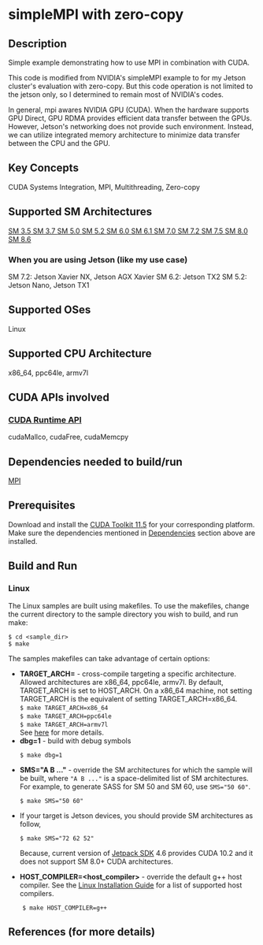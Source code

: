 # simpleMPI with zero-copy

## Description

Simple example demonstrating how to use MPI in combination with CUDA.

This code is modified from NVIDIA's simpleMPI example to for my Jetson cluster's evaluation with zero-copy.
But this code operation is not limited to the jetson only, so I determined to remain most of NVIDIA's codes.

In general, mpi awares NVIDIA GPU (CUDA). When the hardware supports GPU Direct, GPU RDMA provides efficient data transfer between the GPUs. However, Jetson's networking does not provide such environment. Instead, we can utilize integrated memory architecture to minimize data transfer between the CPU and the GPU.

## Key Concepts

CUDA Systems Integration, MPI, Multithreading, Zero-copy

## Supported SM Architectures

[SM 3.5 ](https://developer.nvidia.com/cuda-gpus)  [SM 3.7 ](https://developer.nvidia.com/cuda-gpus)  [SM 5.0 ](https://developer.nvidia.com/cuda-gpus)  [SM 5.2 ](https://developer.nvidia.com/cuda-gpus)  [SM 6.0 ](https://developer.nvidia.com/cuda-gpus)  [SM 6.1 ](https://developer.nvidia.com/cuda-gpus)  [SM 7.0 ](https://developer.nvidia.com/cuda-gpus)  [SM 7.2 ](https://developer.nvidia.com/cuda-gpus)  [SM 7.5 ](https://developer.nvidia.com/cuda-gpus)  [SM 8.0 ](https://developer.nvidia.com/cuda-gpus)  [SM 8.6 ](https://developer.nvidia.com/cuda-gpus)

### When you are using Jetson (like my use case)

SM 7.2: Jetson Xavier NX, Jetson AGX Xavier
SM 6.2: Jetson TX2
SM 5.2: Jetson Nano, Jetson TX1

## Supported OSes

Linux 

## Supported CPU Architecture

x86_64, ppc64le, armv7l

## CUDA APIs involved

### [CUDA Runtime API](http://docs.nvidia.com/cuda/cuda-runtime-api/index.html)
cudaMallco, cudaFree, cudaMemcpy

## Dependencies needed to build/run
[MPI](../../README.md#mpi)

## Prerequisites

Download and install the [CUDA Toolkit 11.5](https://developer.nvidia.com/cuda-downloads) for your corresponding platform.
Make sure the dependencies mentioned in [Dependencies]() section above are installed.

## Build and Run

### Linux
The Linux samples are built using makefiles. To use the makefiles, change the current directory to the sample directory you wish to build, and run make:
```
$ cd <sample_dir>
$ make
```
The samples makefiles can take advantage of certain options:
*  **TARGET_ARCH=<arch>** - cross-compile targeting a specific architecture. Allowed architectures are x86_64, ppc64le, armv7l.
    By default, TARGET_ARCH is set to HOST_ARCH. On a x86_64 machine, not setting TARGET_ARCH is the equivalent of setting TARGET_ARCH=x86_64.<br/>
`$ make TARGET_ARCH=x86_64` <br/> `$ make TARGET_ARCH=ppc64le` <br/> `$ make TARGET_ARCH=armv7l` <br/>
    See [here](http://docs.nvidia.com/cuda/cuda-samples/index.html#cross-samples) for more details.
*   **dbg=1** - build with debug symbols
    ```
    $ make dbg=1
    ```
*   **SMS="A B ..."** - override the SM architectures for which the sample will be built, where `"A B ..."` is a space-delimited list of SM architectures. For example, to generate SASS for SM 50 and SM 60, use `SMS="50 60"`.
    ```
    $ make SMS="50 60"
    ```

  - If your target is Jetson devices, you should provide SM architectures as follow,
    ```
    $ make SMS="72 62 52"
    ```
    Because, current version of [Jetpack SDK](https://developer.nvidia.com/embedded/jetpack) 4.6 provides CUDA 10.2 and it does not support SM 8.0+ CUDA architectures.


*  **HOST_COMPILER=<host_compiler>** - override the default g++ host compiler. See the [Linux Installation Guide](http://docs.nvidia.com/cuda/cuda-installation-guide-linux/index.html#system-requirements) for a list of supported host compilers.
```
    $ make HOST_COMPILER=g++
```

## References (for more details)

